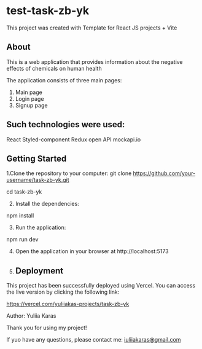 # test-task-zb-yk
 
 This project was created with Template for React JS projects + Vite

## About
This is a web application that provides information about the negative effects of chemicals on human health

The application consists of three main pages:
1. Main page
2. Login page
3. Signup page

## Such technologies were used:
React
Styled-component
Redux
open API mockapi.io 

## Getting Started
1.Clone the repository to your computer:
 git clone https://github.com/your-username/task-zb-yk.git

cd task-zb-yk

2. Install the dependencies:

npm install

3. Run the application:

npm run dev

4. Open the application in your browser at http://localhost:5173

5. ## Deployment

This project has been successfully deployed using Vercel. 
You can access the live version by clicking the following link:

https://vercel.com/yuliiakas-projects/task-zb-yk

Author: Yuliia Karas

Thank you for using my project!

If yuo have any questions, please contact me: iuliiakaras@gmail.com



